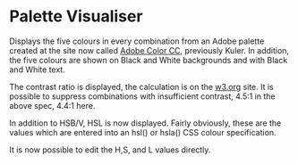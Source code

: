 # Palette Visualiser

Displays the five colours in every combination from an Adobe palette created
at the site now called [Adobe Color CC](color.adobe.com), previously Kuler.
In addition, the five colours are shown on Black and White backgrounds and
with Black and White text.

The contrast ratio is displayed, the calculation is on the
[w3.org](http://www.w3.org/TR/WCAG20/#contrast-ratiodef) site.
It is possible to suppress combinations with insufficient contrast, 4.5:1 in
the above spec, 4.4:1 here.

In addition to HSB/V, HSL is now displayed. Fairly obviously, these are the values which
are entered into an hsl() or hsla() CSS colour specification.

It is now possible to edit the H,S, and L values directly.
